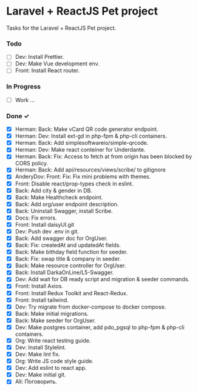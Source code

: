 # Laravel + ReactJS Pet project

Tasks for the Laravel + ReactJS Pet project.

### Todo

- [ ] Dev: Install Prettier.
- [ ] Dev: Make Vue development env.
- [ ] Front: Install React router.

### In Progress

- [ ] Work ...

### Done ✓

- [x] Herman: Back: Make vCard QR code generator endpoint.
- [x] Herman: Dev: Install ext-gd in php-fpm & php-cli containers.
- [x] Herman: Back: Add simplesoftwareio/simple-qrcode.
- [x] Herman: Dev: Make react conteiner for Underdante.
- [x] Herman: Back: Fix: Access to fetch at  from origin  has been blocked by CORS policy.
- [x] Herman: Back: Add api/resources/views/scribe/ to gitignore
- [x] AnderyDov: Front: Fix: Fix mini problems with themes.
- [x] Front: Disable  react/prop-types check in eslint.
- [x] Back: Add city & gender in DB.
- [x] Back: Make Healthcheck endpoint.
- [x] Back: Add org/user endpoint description.
- [x] Back: Uninstall Swagger, install Scribe.
- [x] Docs: Fix errors.
- [x] Front: Install daisyUI.git 
- [x] Dev: Push dev .env in git.
- [x] Back: Add swagger doc for OrgUser.
- [x] Back: Fix: createdAt and updatedAt fields.
- [x] Back: Make bithday field function for seeder.
- [x] Back: Fix: swap title & company in seeder.
- [x] Back: Make resource controller for OrgUser.
- [x] Back: Install DarkaOnLine/L5-Swagger.
- [x] Dev: Add wait for DB ready script and migration & seeder commands.
- [x] Front: Install Axios.
- [x] Front: Install Redux Toolkit and React-Redux.
- [x] Front: Install tailwind.
- [x] Dev: Try migrate from docker-compose to docker compose.
- [x] Back: Make initial migrations.
- [x] Back: Make seeder for OrgUser.
- [x] Dev: Make postgres container, add pdo_pgsql to php-fpm & php-cli containers.
- [x] Org: Write react testing guide.
- [x] Dev: Install Stylelint.
- [x] Dev: Make lint fix.
- [x] Org: Write JS code style guide.
- [x] Dev: Add eslint to react app.
- [x] Dev: Make initial git.
- [x] All: Поговорить.
